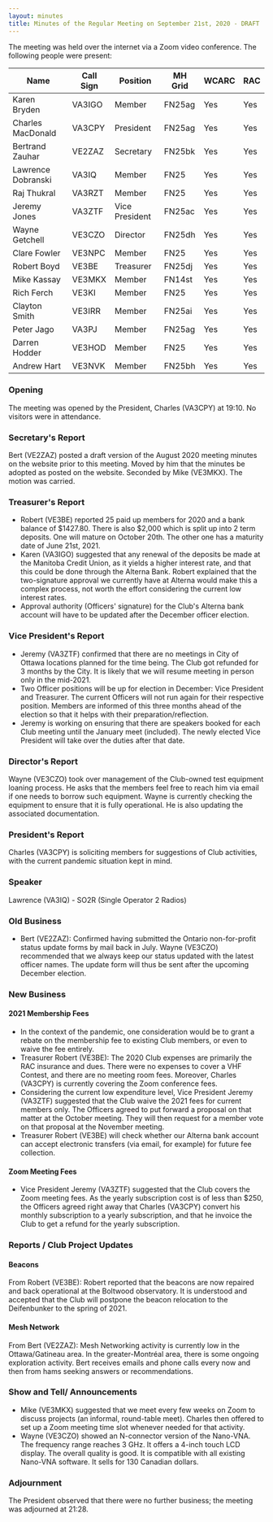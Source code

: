 ```yaml
---
layout: minutes
title: Minutes of the Regular Meeting on September 21st, 2020 - DRAFT
---
```

The meeting was held over the internet via a Zoom video conference.
The following people were present:

| Name                   | Call Sign  | Position         | MH Grid | WCARC | RAC |
|------------------------|------------|------------------|---------|-------|-----|
| Karen Bryden           | VA3IGO     | Member           | FN25ag  | Yes   | Yes |
| Charles MacDonald      | VA3CPY     | President        | FN25ag  | Yes   | Yes |
| Bertrand Zauhar        | VE2ZAZ     | Secretary        | FN25bk  | Yes   | Yes |
| Lawrence Dobranski     | VA3IQ      | Member           | FN25    | Yes   | Yes |
| Raj Thukral            | VA3RZT     | Member           | FN25    | Yes   | Yes |
| Jeremy Jones           | VA3ZTF     | Vice President   | FN25ac  | Yes   | Yes |
| Wayne Getchell         | VE3CZO     | Director         | FN25dh  | Yes   | Yes |
| Clare Fowler           | VE3NPC     | Member           | FN25    | Yes   | Yes |
| Robert Boyd            | VE3BE      | Treasurer        | FN25dj  | Yes   | Yes |
| Mike Kassay            | VE3MKX     | Member           | FN14st  | Yes   | Yes |
| Rich Ferch             | VE3KI      | Member           | FN25    | Yes   | Yes |
| Clayton Smith          | VE3IRR     | Member           | FN25ai  | Yes   | Yes |
| Peter Jago             | VA3PJ      | Member           | FN25ag  | Yes   | Yes |
| Darren Hodder          | VE3HOD     | Member           | FN25    | Yes   | Yes |
| Andrew Hart            | VE3NVK     | Member           | FN25bh  | Yes   | Yes |

### Opening
The meeting was opened by the President, Charles (VA3CPY) at 19:10.
No visitors were in attendance.

### Secretary's Report
Bert (VE2ZAZ) posted a draft version of the August 2020 meeting minutes on the website prior to this meeting. Moved by him that the minutes be adopted as posted on the website. Seconded by Mike (VE3MKX). The motion was carried.

### Treasurer's Report
- Robert (VE3BE) reported 25 paid up members for 2020 and a bank balance of $1427.80. There is also $2,000 which is split up into 2 term deposits. One will mature on October 20th. The other one has a maturity date of June 21st, 2021.
- Karen (VA3IGO) suggested that any renewal of the deposits be made at the Manitoba Credit Union, as it yields a higher interest rate, and that this could be done through the Alterna Bank. Robert explained that the two-signature approval we currently have at Alterna would make this a complex process, not worth the effort considering the current low interest rates.
- Approval authority (Officers' signature) for the Club's Alterna bank account will have to be updated after the December officer election.

### Vice President's Report
- Jeremy (VA3ZTF) confirmed that there are no meetings in City of Ottawa locations planned for the time being. The Club got refunded for 3 months by the City. It is likely that we will resume meeting in person only in the mid-2021.
- Two Officer positions will be up for election in December: Vice President and Treasurer. The current Officers will not run again for their respective position. Members are informed of this three months ahead of the election so that it helps with their preparation/reflection.
- Jeremy is working on ensuring that there are speakers booked for each Club meeting until the January meet (included). The newly elected Vice President will take over the duties after that date.

### Director's Report
Wayne (VE3CZO) took over management of the Club-owned test equipment loaning process. He asks that the members feel free to reach him via email if one needs to borrow such equipment. Wayne is currently checking the equipment to ensure that it is fully operational. He is also updating the associated documentation.

### President's Report
Charles (VA3CPY) is soliciting members for suggestions of Club activities, with the current pandemic situation kept in mind.

### Speaker
Lawrence (VA3IQ) - SO2R (Single Operator 2 Radios)

### Old Business
- Bert (VE2ZAZ): Confirmed having submitted the Ontario non-for-profit status update forms by mail back in July. Wayne (VE3CZO) recommended that we always keep our status updated with the latest officer names. The update form will thus be sent after the upcoming December election.

### New Business

#### 2021 Membership Fees
- In the context of the pandemic, one consideration would be to grant a rebate on the membership fee to existing Club members, or even to waive the fee entirely.
- Treasurer Robert (VE3BE): The 2020 Club expenses are primarily the RAC insurance and dues. There were no expenses to cover a VHF Contest, and there are no meeting room fees. Moreover, Charles (VA3CPY) is currently covering the Zoom conference fees.
- Considering the current low expenditure level, Vice President Jeremy (VA3ZTF) suggested that the Club waive the 2021 fees for current members only. The Officers agreed to put forward a proposal on that matter at the October meeting. They will then request for a member vote on that proposal at the November meeting.
- Treasurer Robert (VE3BE) will check whether our Alterna bank account can accept electronic transfers (via email, for example) for future fee collection.

#### Zoom Meeting Fees
- Vice President Jeremy (VA3ZTF) suggested that the Club covers the Zoom meeting fees. As the yearly subscription cost is of less than $250, the Officers agreed right away that Charles (VA3CPY) convert his monthly subscription to a yearly subscription, and that he invoice the Club to get a refund for the yearly subscription.

### Reports / Club Project Updates

#### Beacons
From Robert (VE3BE): Robert reported that the beacons are now repaired and back operational at the Boltwood observatory. It is understood and accepted that the Club will postpone the beacon relocation to the Deifenbunker to the spring of 2021.

#### Mesh Network
From Bert (VE2ZAZ): Mesh Networking activity is currently low in the Ottawa/Gatineau area. In the greater-Montréal area, there is some ongoing exploration activity. Bert receives emails and phone calls every now and then from hams seeking answers or recommendations.

### Show and Tell/ Announcements
- Mike (VE3MKX) suggested that we meet every few weeks on Zoom to discuss projects (an informal, round-table meet). Charles then offered to set up a Zoom meeting time slot whenever needed for that activity.
- Wayne (VE3CZO) showed an N-connector version of the Nano-VNA. The frequency range reaches 3 GHz. It offers a 4-inch touch LCD display. The overall quality is good. It is compatible with all existing Nano-VNA software. It sells for 130 Canadian dollars.

### Adjournment
The President observed that there were no further business; the meeting was adjourned at 21:28.
